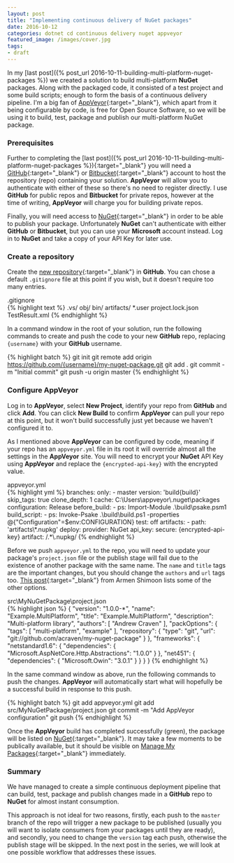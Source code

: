 ```yaml
---
layout: post
title: "Implementing continuous delivery of NuGet packages"
date: 2016-10-12
categories: dotnet cd continuous delivery nuget appveyor
featured_image: /images/cover.jpg
tags:
- draft
---
```

In my [last post]({% post_url 2016-10-11-building-multi-platform-nuget-packages %}) we created a solution to build multi-platform **NuGet** packages. Along with the packaged code, it consisted of a test project and some build scripts; enough to form the basis of a continuous delivery pipeline.  I'm a big fan of [AppVeyor](https://www.appveyor.com/){:target="_blank"}, which apart from it being configurable by code, is free for Open Source Software, so we will be using it to build, test, package and publish our multi-platform NuGet package.

### Prerequisites
Further to completing the [last post]({% post_url 2016-10-11-building-multi-platform-nuget-packages %}){:target="_blank"} you will need a [GitHub](https://github.com/){:target="_blank"} or [Bitbucket](https://bitbucket.org/product){:target="_blank"} account to host the repository (repo) containing your solution. **AppVeyor** will allow you to authenticate with either of these so there's no need to register directly. I use **GitHub** for public repos and **Bitbucket** for private repos, however at the time of writing, **AppVeyor** will charge you for building private repos.

Finally, you will need access to [NuGet](https://www.nuget.org/){:target="_blank"} in order to be able to publish your package. Unfortunately **NuGet** can't authenticate with either **GitHub** or **Bitbucket**, but you can use your **Microsoft** account instead. Log in to **NuGet** and take a copy of your API Key for later use.

### Create a repository
Create the [new repository](https://github.com/new){:target="_blank"} in **GitHub**. You can chose a default `.gitignore` file at this point if you wish, but it doesn't require too many entries.

<div class="figcaption">.gitignore</div>
{% highlight text %}
.vs/
obj/
bin/
artifacts/
*.user
project.lock.json
TestResult.xml
{% endhighlight %}

In a command window in the root of your solution, run the following commands to create and push the code to your new **GitHub** repo, replacing `{username}` with your **GitHub** username.

{% highlight batch %}
git init
git remote add origin https://github.com/{username}/my-nuget-package.git
git add .
git commit -m "Initial commit"
git push -u origin master
{% endhighlight %}

### Configure AppVeyor

Log in to **AppVeyor**, select **New Project**, identify your repo from **GitHub** and click **Add**. You can click **New Build** to confirm **AppVeyor** can pull your repo at this point, but it won't build successfully just yet because we haven't configured it to.

As I mentioned above **AppVeyor** can be configured by code, meaning if your repo has an `appveyor.yml` file in its root it will override almost all the settings in the **AppVeyor** site. You will need to encrypt your **NuGet** API Key using **AppVeyor** and replace the `{encrypted-api-key}` with the encrypted value.

<div class="figcaption">appveyor.yml</div>
{% highlight yml %}
branches:
  only:
    - master
version: 'build{build}'
skip_tags: true
clone_depth: 1
cache: C:\Users\appveyor\.nuget\packages
configuration: Release
before_build:
  - ps: Import-Module .\build\psake.psm1
build_script:
  - ps: Invoke-Psake .\build\build.ps1 -properties @{"Configuration"=$env:CONFIGURATION}
test: off
artifacts:
  - path: 'artifacts\*.nupkg'
deploy:
  provider: NuGet
  api_key:
    secure: {encrypted-api-key}
  artifact: /.*\.nupkg/
{% endhighlight %}

Before we push `appveyor.yml` to the repo, you will need to update your package's `project.json` file or the publish stage will fail due to the existence of another package with the same name. The `name` and `title` tags are the important changes, but you should change the `authors` and `url` tags too. [This post](http://dotnetliberty.com/index.php/2016/01/26/where-does-dotnet-get-nuget-package-metadata/){:target="_blank"} from Armen Shimoon lists some of the other options.

<div class="figcaption">src\MyNuGetPackage\project.json</div>
{% highlight json %}
{
   "version": "1.0.0-*",
   "name": "Example.MultiPlatform",
   "title": "Example.MultiPlatform",
   "description": "Multi-platform library",
   "authors": [ "Andrew Craven" ],
   "packOptions": {
      "tags": [ "multi-platform", "example" ],
      "repository": {
         "type": "git",
         "url": "git://github.com/acraven/my-nuget-package"
      }
   },
   "frameworks": {
      "netstandard1.6": {
         "dependencies": {
            "Microsoft.AspNetCore.Http.Abstractions": "1.0.0"
         }
      },
      "net451": {
         "dependencies": {
            "Microsoft.Owin": "3.0.1"
         }
      }
   }
}
{% endhighlight %}

In the same command window as above, run the following commands to push the changes. **AppVeyor** will automatically start what will hopefully be a successful build in response to this push.

{% highlight batch %}
git add appveyor.yml
git add src/MyNuGetPackage/project.json
git commit -m "Add AppVeyor configuration"
git push
{% endhighlight %}

Once the **AppVeyor** build has completed successfully (green), the package will be listed on [NuGet](https://www.nuget.org/){:target="_blank"}. It may take a few moments to be publically available, but it should be visible on [Manage My Packages](https://www.nuget.org/account/Packages){:target="_blank"} immediately.

### Summary
We have managed to create a simple continuous deployment pipeline that can build, test, package and publish changes made in a **GitHub** repo to **NuGet** for almost instant consumption.

This approach is not ideal for two reasons, firstly, each push to the `master` branch of the repo will trigger a new package to be published (usually you will want to isolate consumers from your packages until they are ready), and secondly, you need to change the `version` tag each push, otherwise the publish stage will be skipped. In the next post in the series, we will look at one possible workflow that addresses these issues.
